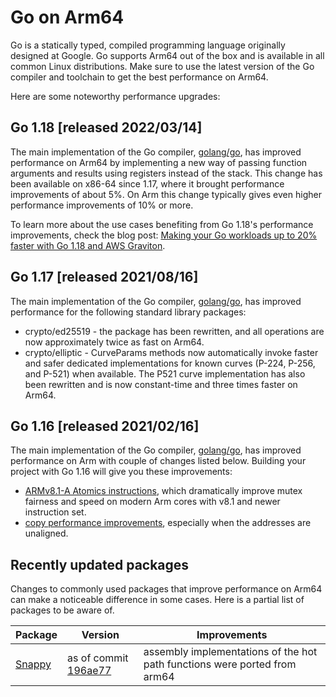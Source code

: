 # Go on Arm64

Go is a statically typed, compiled programming language originally designed at Google. Go supports Arm64 out of the box and is available in all common Linux distributions. Make sure to use the latest version of the Go compiler and toolchain to get the best performance on Arm64.

Here are some noteworthy performance upgrades:

## Go 1.18 \[released 2022/03/14\]
The main implementation of the Go compiler, [golang/go](https://github.com/golang/go), has improved
performance on Arm64 by implementing a new way of passing function arguments and results using registers instead of the stack. This change has been available on x86-64 since 1.17, where it brought performance improvements of about 5%. On Arm this change typically gives even higher performance improvements of 10% or more.

To learn more about the use cases benefiting from Go 1.18's performance improvements, check the blog post: [Making your Go workloads up to 20% faster with Go 1.18 and AWS Graviton](https://aws.amazon.com/blogs/compute/making-your-go-workloads-up-to-20-faster-with-go-1-18-and-aws-graviton/).


## Go 1.17 \[released 2021/08/16\]
The main implementation of the Go compiler, [golang/go](https://github.com/golang/go), has improved
performance for the following standard library packages:

- crypto/ed25519 - the package has been rewritten, and all operations are now approximately twice as fast on Arm64.
- crypto/elliptic - CurveParams methods now automatically invoke faster and safer dedicated implementations for known curves (P-224, P-256, and P-521) when available. The P521 curve implementation has also been rewritten and is now constant-time and three times faster on Arm64.


## Go 1.16 \[released 2021/02/16\]
The main implementation of the Go compiler, [golang/go](https://github.com/golang/go), has improved
performance on Arm with couple of changes listed below. Building your project with Go 1.16 will give you these improvements:

 * [ARMv8.1-A Atomics instructions](https://go-review.googlesource.com/c/go/+/234217), which dramatically improve mutex fairness and speed on modern Arm cores with v8.1 and newer instruction set.
 * [copy performance improvements](https://go-review.googlesource.com/c/go/+/243357), especially when the addresses are unaligned.


## Recently updated packages
Changes to commonly used packages that improve performance on Arm64 can make a noticeable difference in
some cases. Here is a partial list of packages to be aware of.

Package   | Version   | Improvements
----------|-----------|-------------
[Snappy](https://github.com/golang/snappy) | as of commit [196ae77](https://github.com/golang/snappy/commit/196ae77b8a26000fa30caa8b2b541e09674dbc43) | assembly implementations of the hot path functions were ported from arm64

